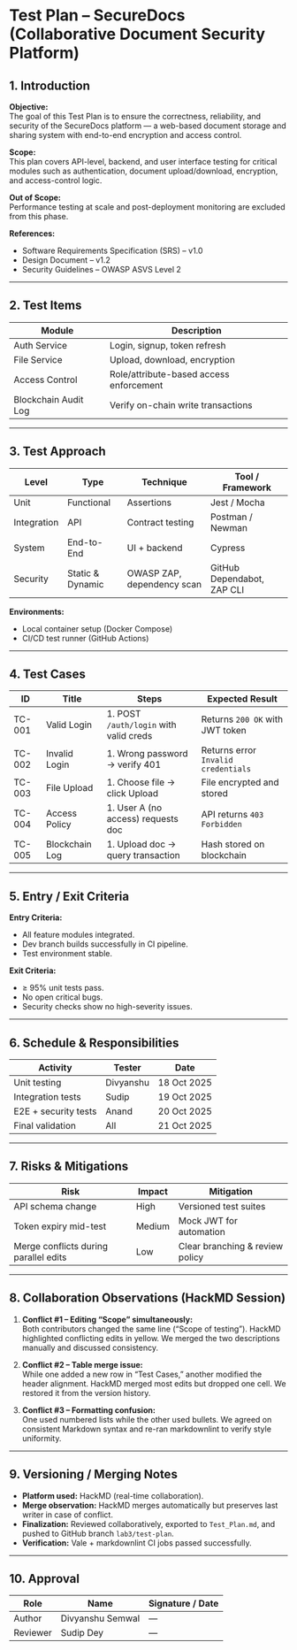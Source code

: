 # Test Plan – SecureDocs (Collaborative Document Security Platform)

## 1. Introduction

**Objective:**  
The goal of this Test Plan is to ensure the correctness, reliability, and security of the SecureDocs platform — a web-based document storage and sharing system with end-to-end encryption and access control.

**Scope:**  
This plan covers API-level, backend, and user interface testing for critical modules such as authentication, document upload/download, encryption, and access-control logic.

**Out of Scope:**  
Performance testing at scale and post-deployment monitoring are excluded from this phase.

**References:**  
- Software Requirements Specification (SRS) – v1.0  
- Design Document – v1.2  
- Security Guidelines – OWASP ASVS Level 2  

---

## 2. Test Items

| Module | Description |
|---------|--------------|
| Auth Service | Login, signup, token refresh |
| File Service | Upload, download, encryption |
| Access Control | Role/attribute-based access enforcement |
| Blockchain Audit Log | Verify on-chain write transactions |

---

## 3. Test Approach

| Level | Type | Technique | Tool / Framework |
|-------|------|------------|------------------|
| Unit | Functional | Assertions | Jest / Mocha |
| Integration | API | Contract testing | Postman / Newman |
| System | End-to-End | UI + backend | Cypress |
| Security | Static & Dynamic | OWASP ZAP, dependency scan | GitHub Dependabot, ZAP CLI |

**Environments:**
- Local container setup (Docker Compose)
- CI/CD test runner (GitHub Actions)

---

## 4. Test Cases

| ID | Title | Steps | Expected Result |
|----|--------|--------|-----------------|
| TC-001 | Valid Login | 1. POST `/auth/login` with valid creds | Returns `200 OK` with JWT token |
| TC-002 | Invalid Login | 1. Wrong password → verify 401 | Returns error `Invalid credentials` |
| TC-003 | File Upload | 1. Choose file → click Upload | File encrypted and stored |
| TC-004 | Access Policy | 1. User A (no access) requests doc | API returns `403 Forbidden` |
| TC-005 | Blockchain Log | 1. Upload doc → query transaction | Hash stored on blockchain |

---

## 5. Entry / Exit Criteria

**Entry Criteria:**
- All feature modules integrated.  
- Dev branch builds successfully in CI pipeline.  
- Test environment stable.

**Exit Criteria:**
- ≥ 95% unit tests pass.  
- No open critical bugs.  
- Security checks show no high-severity issues.

---

## 6. Schedule & Responsibilities

| Activity | Tester | Date |
|-----------|---------|------|
| Unit testing | Divyanshu | 18 Oct 2025 |
| Integration tests | Sudip | 19 Oct 2025 |
| E2E + security tests | Anand | 20 Oct 2025 |
| Final validation | All | 21 Oct 2025 |

---

## 7. Risks & Mitigations

| Risk | Impact | Mitigation |
|------|---------|-------------|
| API schema change | High | Versioned test suites |
| Token expiry mid-test | Medium | Mock JWT for automation |
| Merge conflicts during parallel edits | Low | Clear branching & review policy |

---

## 8. Collaboration Observations (HackMD Session)

1. **Conflict #1 – Editing “Scope” simultaneously:**  
   Both contributors changed the same line (“Scope of testing”). HackMD highlighted conflicting edits in yellow. We merged the two descriptions manually and discussed consistency.

2. **Conflict #2 – Table merge issue:**  
   While one added a new row in “Test Cases,” another modified the header alignment. HackMD merged most edits but dropped one cell. We restored it from the version history.

3. **Conflict #3 – Formatting confusion:**  
   One used numbered lists while the other used bullets. We agreed on consistent Markdown syntax and re-ran markdownlint to verify style uniformity.

---

## 9. Versioning / Merging Notes

- **Platform used:** HackMD (real-time collaboration).  
- **Merge observation:** HackMD merges automatically but preserves last writer in case of conflict.  
- **Finalization:** Reviewed collaboratively, exported to `Test_Plan.md`, and pushed to GitHub branch `lab3/test-plan`.  
- **Verification:** Vale + markdownlint CI jobs passed successfully.

---

## 10. Approval

| Role | Name | Signature / Date |
|------|------|------------------|
| Author | Divyanshu Semwal | — |
| Reviewer | Sudip Dey | — |
